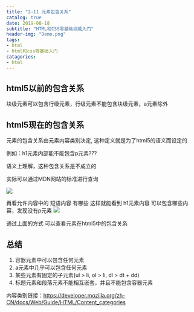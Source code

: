 ```yaml
---
title: "2-11 元素包含关系"
catalog: true
date: 2019-08-18
subtitle: "HTML和CSS零基础权威入门"
header-img: "Demo.png"
tags:
- html
- html和css零基础入门
catagories:
- html
---
```


## html5以前的包含关系 

块级元素可以包含行级元素，行级元素不能包含块级元素，a元素除外

## html5现在的包含关系

元素的包含关系由元素内容类别决定, 这种定义就是为了html5的语义而设定的

例如：h1元素内部能不能包含p元素???

语义上理解，这种包含关系是不成立的

实际可以通过MDN网站的标准进行查询

![](assets/2019-08-18-18-22-08.png)

再看允许内容中的 短语内容 有哪些
这样就能看到 h1元素内容 可以包含哪些内容，发现没有p元素
![](assets/2019-08-18-18-22-55.png)

通过上面的方式 可以查看元素在html5中的包含关系


## 总结

1. 容器元素中可以包含任何元素
2. a元素中几乎可以包含任何元素
3. 某些元素有固定的子元素(ul > li, ol > li, dl > dt + dd)
4. 标题元素和段落元素不能相互嵌套，并且不能包含容器元素

内容类别链接：https://developer.mozilla.org/zh-CN/docs/Web/Guide/HTML/Content_categories




